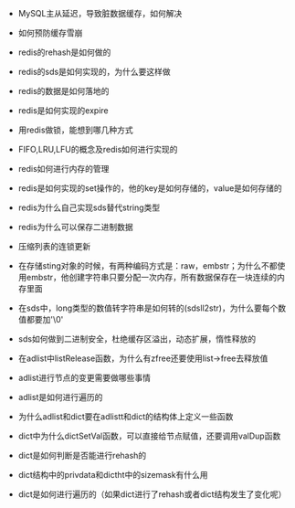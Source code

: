 * MySQL主从延迟，导致脏数据缓存，如何解决

* 如何预防缓存雪崩

* redis的rehash是如何做的

* redis的sds是如何实现的，为什么要这样做

* redis的数据是如何落地的

* redis是如何实现的expire

* 用redis做锁，能想到哪几种方式

* FIFO,LRU,LFU的概念及redis如何进行实现的

* redis如何进行内存的管理

* redis是如何实现的set操作的，他的key是如何存储的，value是如何存储的

* redis为什么自己实现sds替代string类型

* redis为什么可以保存二进制数据

* 压缩列表的连锁更新

* 在存储sting对象的时候，有两种编码方式是：raw，embstr；为什么不都使用embstr，他创建字符串只要分配一次内存，所有数据保存在一块连续的内存里面

* 在sds中，long类型的数值转字符串是如何转的(sdsll2str)，为什么要每个数值都要加'\0'

* sds如何做到二进制安全，杜绝缓存区溢出，动态扩展，惰性释放的

* 在adlist中listRelease函数，为什么有zfree还要使用list->free去释放值

* adlist进行节点的变更需要做哪些事情

* adlist是如何进行遍历的

* 为什么adlist和dict要在adlistt和dict的结构体上定义一些函数

* dict中为什么dictSetVal函数，可以直接给节点赋值，还要调用valDup函数

* dict是如何判断是否能进行rehash的

* dict结构中的privdata和dictht中的sizemask有什么用

* dict是如何进行遍历的（如果dict进行了rehash或者dict结构发生了变化呢）